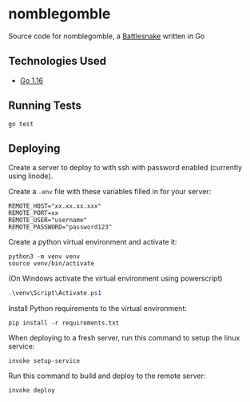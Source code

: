 # nomblegomble

Source code for nomblegomble, a [Battlesnake](http://play.battlesnake.com?utm_source=github&utm_medium=readme&utm_campaign=go_starter&utm_content=homepage) written in Go

## Technologies Used

* [Go 1.16](https://golang.org/)

## Running Tests

```shell
go test
```

## Deploying

Create a server to deploy to with ssh with password enabled (currently using linode).

Create a `.env` file with these variables filled in for your server:

```.env
REMOTE_HOST="xx.xx.xx.xxx"
REMOTE_PORT=xx
REMOTE_USER="username"
REMOTE_PASSWORD="password123"
```

Create a python virtual environment and activate it:

```shell
python3 -m venv venv
source venv/bin/activate
```

(On Windows activate the virtual environment using powerscript)

```ps1
.\venv\Script\Activate.ps1
```

Install Python requirements to the virtual environment:

```shell
pip install -r requirements.txt
```

When deploying to a fresh server, run this command to setup the linux service:

```shell
invoke setup-service
```

Run this command to build and deploy to the remote server:

```shell
invoke deploy
```
